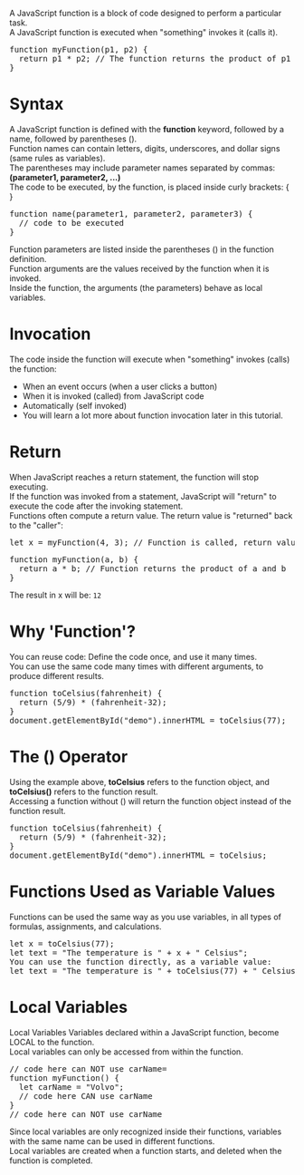 A JavaScript function is a block of code designed to perform a particular task.
<br>
A JavaScript function is executed when "something" invokes it (calls it).
<pre>
function myFunction(p1, p2) {
  return p1 * p2; // The function returns the product of p1 and p2
}
</pre>
<h1>Syntax</h1>
A JavaScript function is defined with the <b>function</b> keyword, followed by a name, followed by parentheses ().
<br>
Function names can contain letters, digits, underscores, and dollar signs (same rules as variables).
<br>
The parentheses may include parameter names separated by commas:
<br>
<b>(parameter1, parameter2, ...)</b>
<br>
The code to be executed, by the function, is placed inside curly brackets: { }
<pre>
function name(parameter1, parameter2, parameter3) {
  // code to be executed
}
</pre>
Function parameters are listed inside the parentheses () in the function definition.
<br>
Function arguments are the values received by the function when it is invoked.
<br>
Inside the function, the arguments (the parameters) behave as local variables.
<h1>Invocation</h1>
The code inside the function will execute when "something" invokes (calls) the function:
<ul>
  <li>When an event occurs (when a user clicks a button)</li>
  <li>When it is invoked (called) from JavaScript code</li>
  <li>Automatically (self invoked)</li>
  <li>You will learn a lot more about function invocation later in this tutorial.</li>
</ul>
<h1>Return</h1>
When JavaScript reaches a return statement, the function will stop executing.
<br>
If the function was invoked from a statement, JavaScript will "return" to execute the code after the invoking statement.
<br>
Functions often compute a return value. The return value is "returned" back to the "caller":
<pre>let x = myFunction(4, 3); // Function is called, return value will end up in x</pre>
<pre>
function myFunction(a, b) {
  return a * b; // Function returns the product of a and b
}
</pre>
The result in x will be: <code>12</code>
<h1>Why 'Function'?</h1>
You can reuse code: Define the code once, and use it many times.
<br>
You can use the same code many times with different arguments, to produce different results.
<pre>
function toCelsius(fahrenheit) {
  return (5/9) * (fahrenheit-32);
}
document.getElementById("demo").innerHTML = toCelsius(77);
</pre>
<h1>The () Operator</h1>
Using the example above, <b>toCelsius</b> refers to the function object, and <b>toCelsius()</b> refers to the function result.
<br>
Accessing a function without () will return the function object instead of the function result.
<pre>
function toCelsius(fahrenheit) {
  return (5/9) * (fahrenheit-32);
}
document.getElementById("demo").innerHTML = toCelsius;
</pre>
<h1>Functions Used as Variable Values</h1>
Functions can be used the same way as you use variables, in all types of formulas, assignments, and calculations.
<pre>
let x = toCelsius(77);
let text = "The temperature is " + x + " Celsius";
You can use the function directly, as a variable value:
let text = "The temperature is " + toCelsius(77) + " Celsius";
</pre>
<h1>Local Variables</h1>
Local Variables
Variables declared within a JavaScript function, become LOCAL to the function.
<br>
Local variables can only be accessed from within the function.
<pre>
// code here can NOT use carName=
function myFunction() {
  let carName = "Volvo";
  // code here CAN use carName
}
// code here can NOT use carName
</pre>
Since local variables are only recognized inside their functions, variables with the same name can be used in different functions.
<br>
Local variables are created when a function starts, and deleted when the function is completed.
